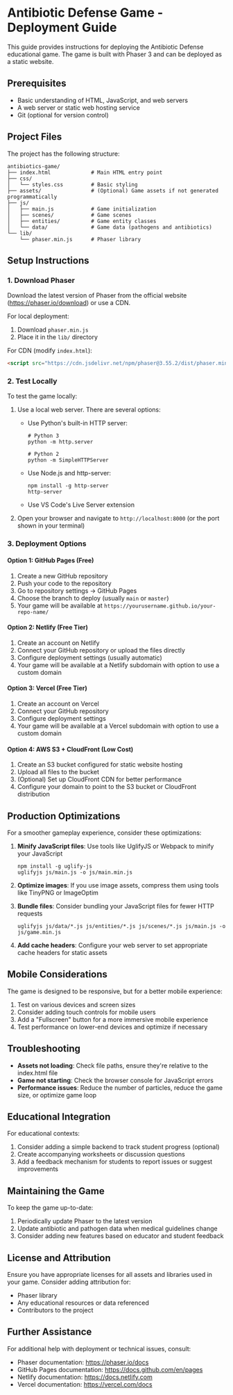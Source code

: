 # Antibiotic Defense Game - Deployment Guide

This guide provides instructions for deploying the Antibiotic Defense educational game. The game is built with Phaser 3 and can be deployed as a static website.

## Prerequisites

- Basic understanding of HTML, JavaScript, and web servers
- A web server or static web hosting service
- Git (optional for version control)

## Project Files

The project has the following structure:

```
antibiotics-game/
├── index.html             # Main HTML entry point
├── css/
│   └── styles.css         # Basic styling
├── assets/                # (Optional) Game assets if not generated programmatically
├── js/
│   ├── main.js            # Game initialization
│   ├── scenes/            # Game scenes
│   ├── entities/          # Game entity classes
│   └── data/              # Game data (pathogens and antibiotics)
└── lib/
    └── phaser.min.js      # Phaser library
```

## Setup Instructions

### 1. Download Phaser

Download the latest version of Phaser from the official website (https://phaser.io/download) or use a CDN.

For local deployment:
1. Download `phaser.min.js`
2. Place it in the `lib/` directory

For CDN (modify `index.html`):
```html
<script src="https://cdn.jsdelivr.net/npm/phaser@3.55.2/dist/phaser.min.js"></script>
```

### 2. Test Locally

To test the game locally:

1. Use a local web server. There are several options:
   - Use Python's built-in HTTP server:
     ```
     # Python 3
     python -m http.server
     
     # Python 2
     python -m SimpleHTTPServer
     ```
   - Use Node.js and http-server:
     ```
     npm install -g http-server
     http-server
     ```
   - Use VS Code's Live Server extension

2. Open your browser and navigate to `http://localhost:8000` (or the port shown in your terminal)

### 3. Deployment Options

#### Option 1: GitHub Pages (Free)

1. Create a new GitHub repository
2. Push your code to the repository
3. Go to repository settings → GitHub Pages
4. Choose the branch to deploy (usually `main` or `master`)
5. Your game will be available at `https://yourusername.github.io/your-repo-name/`

#### Option 2: Netlify (Free Tier)

1. Create an account on Netlify
2. Connect your GitHub repository or upload the files directly
3. Configure deployment settings (usually automatic)
4. Your game will be available at a Netlify subdomain with option to use a custom domain

#### Option 3: Vercel (Free Tier)

1. Create an account on Vercel
2. Connect your GitHub repository
3. Configure deployment settings
4. Your game will be available at a Vercel subdomain with option to use a custom domain

#### Option 4: AWS S3 + CloudFront (Low Cost)

1. Create an S3 bucket configured for static website hosting
2. Upload all files to the bucket
3. (Optional) Set up CloudFront CDN for better performance
4. Configure your domain to point to the S3 bucket or CloudFront distribution

## Production Optimizations

For a smoother gameplay experience, consider these optimizations:

1. **Minify JavaScript files**: Use tools like UglifyJS or Webpack to minify your JavaScript
   ```
   npm install -g uglify-js
   uglifyjs js/main.js -o js/main.min.js
   ```

2. **Optimize images**: If you use image assets, compress them using tools like TinyPNG or ImageOptim

3. **Bundle files**: Consider bundling your JavaScript files for fewer HTTP requests
   ```
   uglifyjs js/data/*.js js/entities/*.js js/scenes/*.js js/main.js -o js/game.min.js
   ```

4. **Add cache headers**: Configure your web server to set appropriate cache headers for static assets

## Mobile Considerations

The game is designed to be responsive, but for a better mobile experience:

1. Test on various devices and screen sizes
2. Consider adding touch controls for mobile users
3. Add a "Fullscreen" button for a more immersive mobile experience
4. Test performance on lower-end devices and optimize if necessary

## Troubleshooting

- **Assets not loading**: Check file paths, ensure they're relative to the index.html file
- **Game not starting**: Check the browser console for JavaScript errors
- **Performance issues**: Reduce the number of particles, reduce the game size, or optimize game loop

## Educational Integration

For educational contexts:

1. Consider adding a simple backend to track student progress (optional)
2. Create accompanying worksheets or discussion questions
3. Add a feedback mechanism for students to report issues or suggest improvements

## Maintaining the Game

To keep the game up-to-date:

1. Periodically update Phaser to the latest version
2. Update antibiotic and pathogen data when medical guidelines change
3. Consider adding new features based on educator and student feedback

## License and Attribution

Ensure you have appropriate licenses for all assets and libraries used in your game. Consider adding attribution for:

- Phaser library
- Any educational resources or data referenced
- Contributors to the project

## Further Assistance

For additional help with deployment or technical issues, consult:

- Phaser documentation: https://phaser.io/docs
- GitHub Pages documentation: https://docs.github.com/en/pages
- Netlify documentation: https://docs.netlify.com
- Vercel documentation: https://vercel.com/docs
